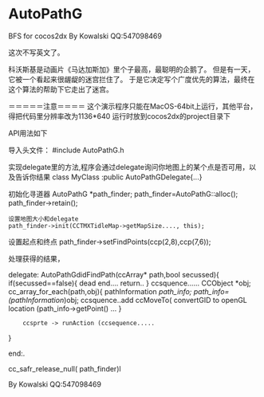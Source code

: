 AutoPathG
=========

BFS for cocos2dx  By Kowalski QQ:547098469

这次不写英文了。

科沃斯基是动画片《马达加斯加》里个子最高，最聪明的企鹅了。 但是有一天，它被一个看起来很龌龊的迷宫拦住了。
于是它决定写个广度优先的算法，最终在这个算法的帮助下它走出了迷宫。


＝＝＝＝＝注意＝＝＝＝
这个演示程序只能在MacOS-64bit上运行，其他平台， 得把代码里分辨率改为1136*640
运行时放到cocos2dx的project目录下


API用法如下

导入头文件：
 #include AutoPathG.h
 
 实现delegate里的方法,程序会通过delegate询问你地图上的某个点是否可用，以及告诉你结果
 class MyClass :public AutoPathGDelegate{...}
 
 初始化寻道器
 AutoPathG *path_finder;
    path_finder=AutoPathG::alloc();
    path_finder->retain();
    
    设置地图大小和delegate
    path_finder->init(CCTMXTidleMap->getMapSize...., this);
    
   设置起点和终点
    path_finder->setFindPoints(ccp(2,8),ccp(7,6));
    
 处理获得的结果，
 
 delegate:
 AutoPathGdidFindPath(ccArray* path,bool secussed){
        if(secussed==false){
                dead end....
                return..
        }
        ccsquence......
        CCObject *obj;
        cc_array_for_each(path,obj){
            pathInformation *path_info;
                path_info=(pathInformation*)obj;
                ccsquence..add ccMoveTo(  convertGID to openGL location (path_info->getPoint()  ...
        }
 
        ccsprte -> runAction (ccsequence.....
}
 
 end:.
 
 cc_safr_release_null( path_finder)l
 
 
 
 By Kowalski QQ:547098469
